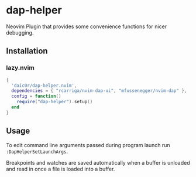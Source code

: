 # dap-helper
Neovim Plugin that provides some convenience functions for nicer debugging.

## Installation
### lazy.nvim
```lua
{
  'daic0r/dap-helper.nvim',
  dependencies = { "rcarriga/nvim-dap-ui", "mfussenegger/nvim-dap" },
  config = function()
    require("dap-helper").setup()
  end
}
```

## Usage
To edit command line arguments passed during program launch run `:DapHelperSetLaunchArgs`.

Breakpoints and watches are saved automatically when a buffer is unloaded and read in once a file is loaded into a buffer.
